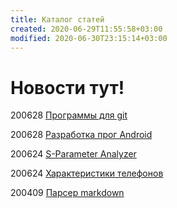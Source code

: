 ```yaml
---
title: Каталог статей
created: 2020-06-29T11:55:58+03:00
modified: 2020-06-30T23:15:14+03:00
---
```


# Новости тут!

200628
[Программы для git](./200628_программы_для_git.md)

200628
[Разработка прог Android](200628_android_разработка.md)

200624
[S-Parameter Analyzer](./200624_spa.md)

200624
[Характеристики телефонов](./200624_характеристики_телефонов.md)

200409
[Парсер markdown](./200409_md_to_html.md)